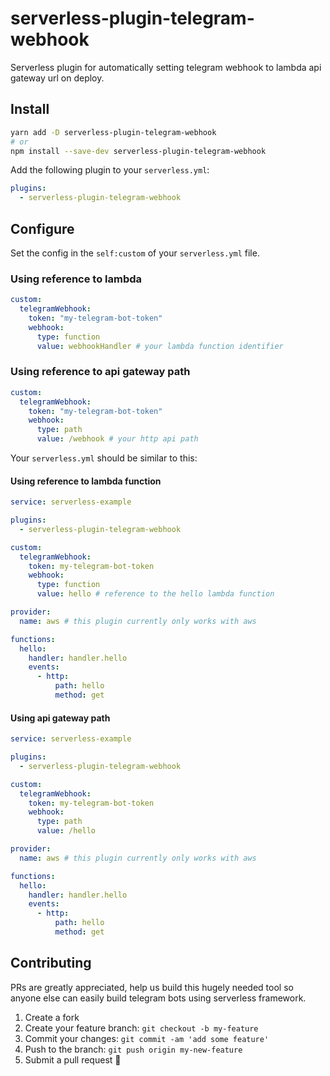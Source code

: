 # serverless-plugin-telegram-webhook

Serverless plugin for automatically setting telegram webhook to lambda api gateway url on deploy.

## Install

```bash
yarn add -D serverless-plugin-telegram-webhook
# or
npm install --save-dev serverless-plugin-telegram-webhook
```

Add the following plugin to your `serverless.yml`:

```yaml
plugins:
  - serverless-plugin-telegram-webhook
```

## Configure

Set the config in the `self:custom` of your `serverless.yml` file.

### Using reference to lambda

```yaml
custom:
  telegramWebhook:
    token: "my-telegram-bot-token"
    webhook:
      type: function
      value: webhookHandler # your lambda function identifier
```

### Using reference to api gateway path

```yaml
custom:
  telegramWebhook:
    token: "my-telegram-bot-token"
    webhook:
      type: path
      value: /webhook # your http api path
```

Your `serverless.yml` should be similar to this:

#### Using reference to lambda function

```yaml
service: serverless-example

plugins:
  - serverless-plugin-telegram-webhook

custom:
  telegramWebhook:
    token: my-telegram-bot-token
    webhook:
      type: function
      value: hello # reference to the hello lambda function

provider:
  name: aws # this plugin currently only works with aws

functions:
  hello:
    handler: handler.hello
    events:
      - http:
          path: hello
          method: get
```

#### Using api gateway path

```yaml
service: serverless-example

plugins:
  - serverless-plugin-telegram-webhook

custom:
  telegramWebhook:
    token: my-telegram-bot-token
    webhook:
      type: path
      value: /hello

provider:
  name: aws # this plugin currently only works with aws

functions:
  hello:
    handler: handler.hello
    events:
      - http:
          path: hello
          method: get
```

## Contributing

PRs are greatly appreciated, help us build this hugely needed tool so anyone else can easily build telegram bots using serverless framework.

1. Create a fork
2. Create your feature branch: `git checkout -b my-feature`
3. Commit your changes: `git commit -am 'add some feature'`
4. Push to the branch: `git push origin my-new-feature`
5. Submit a pull request 🚀
